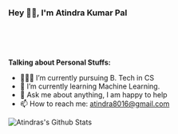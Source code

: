 ### Hey 👋🏽, I'm Atindra Kumar Pal

<br/>


<!--a href="https://twitter.com/Akash250199">
<img align="left" alt="Atindra Kumar Pal | Twitter" width="22px" src="https://cdn.jsdelivr.net/npm/simple-icons@v3/icons/twitter.svg" />
</a>
<a href="https://www.linkedin.com/in/akash-ghosal-b22448197/">
<img align="left" alt="Atindra Kumar Pal | LinkedIn" width="22px" src="https://cdn.jsdelivr.net/npm/simple-icons@v3/icons/linkedin.svg" />
</a-->
<br/>
<br/>

**Talking about Personal Stuffs:**

- 👨🏽‍💻 I’m currently pursuing B. Tech in CS
- 🌱 I’m currently learning Machine Learning.
- 💬 Ask me about anything, I am happy to help
- 📫 How to reach me: atindra8016@gmail.com

![Atindras's Github Stats](https://github-readme-stats.vercel.app/api?username=Atin-123&show_icons=true&hide_border=true)

